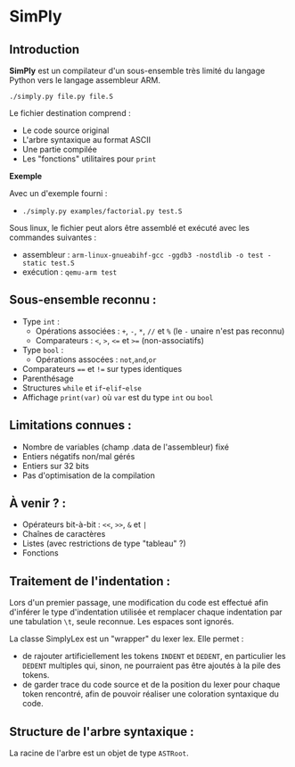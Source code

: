 # SimPly

## Introduction

**SimPly** est un compilateur d'un sous-ensemble très limité du langage Python vers le langage assembleur ARM.

`./simply.py file.py file.S`

Le fichier destination comprend :
* Le code source original
* L'arbre syntaxique au format ASCII
* Une partie compilée
* Les "fonctions" utilitaires pour `print`

**Exemple**

Avec un d'exemple fourni :
* `./simply.py examples/factorial.py test.S`

Sous linux, le fichier peut alors être assemblé et exécuté avec les commandes
suivantes :
* assembleur : `arm-linux-gnueabihf-gcc -ggdb3 -nostdlib -o test -static test.S`
* exécution : `qemu-arm test`

## Sous-ensemble reconnu :

* Type `int` :
  * Opérations associées : `+`, `-`, `*`, `//` et `%` (le `-` unaire n'est pas reconnu)
  * Comparateurs : `<`, `>`, `<=` et `>=` (non-associatifs)
* Type `bool` :
  * Opérations assocées : `not`,`and`,`or`
* Comparateurs `==` et `!=` sur types identiques
* Parenthésage
* Structures `while` et `if`-`elif`-`else`
* Affichage `print(var)` où `var` est du type `int` ou `bool`

## Limitations connues :

* Nombre de variables (champ .data de l'assembleur) fixé
* Entiers négatifs non/mal gérés
* Entiers sur 32 bits
* Pas d'optimisation de la compilation

## À venir ? :

* Opérateurs bit-à-bit : `<<`, `>>`, `&` et `|`
* Chaînes de caractères
* Listes (avec restrictions de type "tableau" ?)
* Fonctions

## Traitement de l'indentation :

Lors d'un premier passage, une modification du code est effectué afin d'inférer le type d'indentation utilisée et remplacer chaque indentation par une tabulation `\t`, seule reconnue. Les espaces sont ignorés.

La classe SimplyLex est un "wrapper" du lexer lex. Elle permet :
* de rajouter artificiellement les tokens `INDENT` et `DEDENT`, en particulier les `DEDENT` multiples qui, sinon, ne pourraient pas être ajoutés à la pile des tokens.
* de garder trace du code source et de la position du lexer pour chaque token rencontré, afin de pouvoir réaliser une coloration syntaxique du code.

## Structure de l'arbre syntaxique :

La racine de l'arbre est un objet de type `ASTRoot`.
